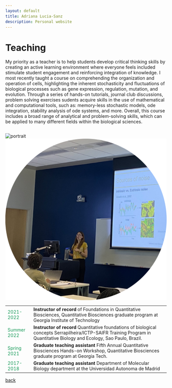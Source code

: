 ```yaml
---
layout: default
title: Adriana Lucia-Sanz
description: Personal website
---
```


# Teaching

<!-- As part of a larger multi-scale course (credit to Joshua S. Weitz) I taught a module on understanding the structure and function of cells: including the molecular mechanisms governing mutation, gene expression and regulation, and evolution. During this module I taught how to analyze and model complex biological systems, emphazaising the stochasticity, and fluctuations inherent to biological systems. The teaching approach beyond lecturing, integrates hands-on tutorials, journal club discussions, problem solving exercises and final project development. Sudents acquire skills in the use of mathematical and computational tools, such as stability analysis of ode systems, memory-less stochastic models, ode integration and more. Overall, this module includes a broad range of analytical and problem-solving skills, which can be applied to many different fields within the biological sciences. -->

My priority as a teacher is to help students develop critical thinking skills by creating an active learning environment where everyone feels included stimulate student engagement and reinforcing integration of knowledge. I most recently taught a course on comprehending the organization and operation of cells, highlighting the inherent stochasticity and fluctuations of biological processes such as gene expression, regulation, mutation, and evolution.  Through a series of hands-on tutorials, journal club discussions, problem solving exercises sudents acquire skills in the use of mathematical and computational tools, such as: memory-less stochastic models, ode integration, stability analysis of ode systems, and more. Overall, this course includes a broad range of analytical and problem-solving skills, which can be applied to many different fields within the biological sciences.

<table>
  
</table>
  <tr>
  <td> <img src="teaching_ictp.png" alt="portrait"> </td>
   <td> <img src="teaching_noise.png" alt="portrait"></td>
  </tr>
  
<table>
  <tr>
  <td style="color:#159957;"> 2021-2022
  </td>
    <td> <b>Instructor of record </b>  of Foundations in Quantitative Biosciences, Quantitative Biosciences graduate program at Georgia Institute of Technology
  </td>
  </tr>
      
  <tr>
  <td style="color:#159957;">
   Summer 2022
  </td>
    <td> <b>Instructor of record </b>Quantitative foundations of biological concepts Serrapilheira/ICTP-SAIFR Training Program in Quantitative Biology and Ecology, Sao Paulo, Brazil.
  </td>
  </tr>

  <tr>
  <td style="color:#159957;">
   Spring 2021
  </td>
    <td> <b>Graduate teaching assistant</b> Fifth Annual Quantitative Biosciences Hands-on Workshop, Quantitative Biosciences graduate program at Georgia Tech.
  </td>
  </tr>
  
  <tr>
  <td style="color:#159957;">
2017-2018
  </td>
    <td> <b> Graduate teaching assistant</b> Department of Molecular Biology department at the Universidad Autonoma de Madrid
  </td>
  </tr>
  </table>

[back](./)
